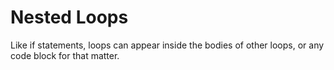 # Nested Loops

Like if statements, loops can appear inside the bodies of other loops, or any
code block for that matter.
